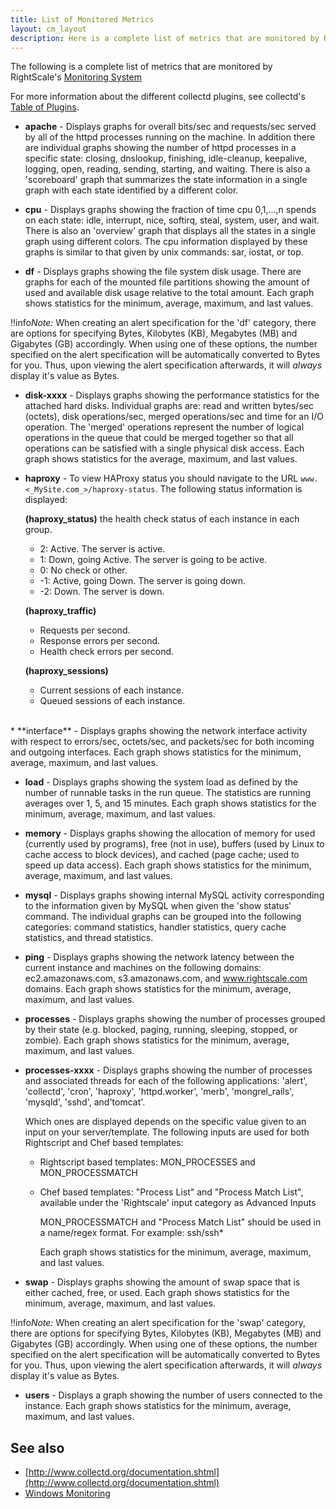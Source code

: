 ```yaml
---
title: List of Monitored Metrics
layout: cm_layout
description: Here is a complete list of metrics that are monitored by RightScale's Monitoring System.
---
```


The following is a complete list of metrics that are monitored by RightScale's [Monitoring System](/cm/rs101/monitoring_system.html)

For more information about the different collectd plugins, see collectd's [Table of Plugins](http://collectd.org/wiki/index.php/Table_of_Plugins).

* **apache** - Displays graphs for overall bits/sec and requests/sec served by all of the httpd processes running on the machine. In addition there are individual graphs showing the number of httpd processes in a specific state: closing, dnslookup, finishing, idle-cleanup, keepalive, logging, open, reading, sending, starting, and waiting. There is also a 'scoreboard' graph that summarizes the state information in a single graph with each state identified by a different color.  

* **cpu** - Displays graphs showing the fraction of time cpu 0,1,...,n spends on each state: idle, interrupt, nice, softirq, steal, system, user, and wait. There is also an 'overview' graph that displays all the states in a single graph using different colors. The cpu information displayed by these graphs is similar to that given by unix commands: sar, iostat, or top.  

* **df** - Displays graphs showing the file system disk usage. There are graphs for each of the mounted file partitions showing the amount of used and available disk usage relative to the total amount. Each graph shows statistics for the minimum, average, maximum, and last values.

!!info*Note:* When creating an alert specification for the 'df' category, there are options for specifying Bytes, Kilobytes (KB), Megabytes (MB) and Gigabytes (GB) accordingly. When using one of these options, the number specified on the alert specification will be automatically converted to Bytes for you. Thus, upon viewing the alert specification afterwards, it will _always_ display it's value as Bytes.

* **disk-xxxx** - Displays graphs showing the performance statistics for the attached hard disks. Individual graphs are: read and written bytes/sec (octets), disk operations/sec, merged operations/sec and time for an I/O operation. The 'merged' operations represent the number of logical operations in the queue that could be merged together so that all operations can be satisfied with a single physical disk access. Each graph shows statistics for the average, maximum, and last values.  

* **haproxy** - To view HAProxy status you should navigate to the URL `www.<_MySite.com_>/haproxy-status`. The following status information is displayed:
    
    **(haproxy_status)** the health check status of each instance in each group.
    * 2: Active. The server is active.
    * 1: Down, going Active. The server is going to be active.
    * 0: No check or other.
    * -1: Active, going Down. The server is going down.
    * -2: Down. The server is down.
   
    **(haproxy_traffic)**
    * Requests per second.
    * Response errors per second.
    * Health check errors per second.

    **(haproxy_sessions)**
    * Current sessions of each instance.
    * Queued sessions of each instance.
   
<br />
* **interface** - Displays graphs showing the network interface activity with respect to errors/sec, octets/sec, and packets/sec for both incoming and outgoing interfaces. Each graph shows statistics for the minimum, average, maximum, and last values.  

* **load** - Displays graphs showing the system load as defined by the number of runnable tasks in the run queue. The statistics are running averages over 1, 5, and 15 minutes. Each graph shows statistics for the minimum, average, maximum, and last values.  

* **memory** - Displays graphs showing the allocation of memory for used (currently used by programs), free (not in use), buffers (used by Linux to cache access to block devices), and cached (page cache; used to speed up data access). Each graph shows statistics for the minimum, average, maximum, and last values.  

* **mysql** - Displays graphs showing internal MySQL activity corresponding to the information given by MySQL when given the 'show status' command. The individual graphs can be grouped into the following categories: command statistics, handler statistics, query cache statistics, and thread statistics.  

* **ping** - Displays graphs showing the network latency between the current instance and machines on the following domains: ec2.amazonaws.com, s3.amazonaws.com, and www.rightscale.com domains. Each graph shows statistics for the minimum, average, maximum, and last values.  

* **processes** - Displays graphs showing the number of processes grouped by their state (e.g. blocked, paging, running, sleeping, stopped, or zombie). Each graph shows statistics for the minimum, average, maximum, and last values.  

* **processes-xxxx** - Displays graphs showing the number of processes and associated threads for each of the following applications: 'alert', 'collectd', 'cron', 'haproxy', 'httpd.worker', 'merb', 'mongrel_rails', 'mysqld', 'sshd', and'tomcat'.  

    Which ones are displayed depends on the specific value given to an input on your server/template. The following inputs are used for both Rightscript and Chef based templates:​

  * Rightscript based templates: MON_PROCESSES and MON_PROCESSMATCH​
  * Chef based templates: "Process List" and "Process Match List", available under the 'Rightscale' input category as Advanced Inputs

    MON_PROCESSMATCH and "Process Match List" should be used in a name/regex format. For example: ssh/ssh\*

    Each graph shows statistics for the minimum, average, maximum, and last values.

* **swap** - Displays graphs showing the amount of swap space that is either cached, free, or used. Each graph shows statistics for the minimum, average, maximum, and last values.

!!info*Note:* When creating an alert specification for the 'swap' category, there are options for specifying Bytes, Kilobytes (KB), Megabytes (MB) and Gigabytes (GB) accordingly. When using one of these options, the number specified on the alert specification will be automatically converted to Bytes for you. Thus, upon viewing the alert specification afterwards, it will _always_ display it's value as Bytes.  

* **users** - Displays a graph showing the number of users connected to the instance. Each graph shows statistics for the minimum, average, maximum, and last values.

## See also

* [http://www.collectd.org/documentation.shtml](http://www.collectd.org/documentation.shtml)
* [Windows Monitoring](/cm/windows_guide/windows_monitoring.html)

